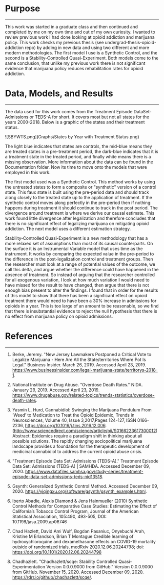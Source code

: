 # Purpose

---

This work was started in a graduate class and then continued and completed by me on my own time and out of my own 
curiosity. I wanted to review previous work I had done looking at opioid addiction and marijuana policy. This work
checks my previous thesis (see undergrad-thesis-opioid-addiction repo) by adding in new data and using two different 
and more modern methodologies. The first model I use is a Synthetic Control, and the second is a Stability-Controlled 
Quasi-Experiment. Both models come to the same conclusion, that unlike my previous work there is not significant
evidence that marijuana policy reduces rehabilitation rates for opioid addiction. 


# Data, Models, and Results

---

The data used for this work comes from the Treatment Episode DataSet-Admissions or TEDS-A for short. It covers most
but not all states for the years 2000-2018. Below is a graphic of the states and their treatment status. 

![SBYWTS.png](Graphs\States by Year with Treatment Status.png)

The light blue indicates that states are controls, the mid-blue means they are treated states in a pre-treatment period,
the dark-blue indicates that it is a treatment state in the treated period, and finally white means there is a missing
observation. More information about the data can be found in the Documentation folder. Now its time to move onto the 
models that were employed in this work. 


The first model used was a Synthetic Control. This method works by using the untreated states to form a composite or
"synthetic" version of a control state. This faux state is built using the pre-period data and should track along
closely to the treated state up to the application of treatment. If the synthetic control moves along perfectly in the
pre-period then if nothing happens during treatment it should continue to track in the post period. The divergence around
treatment is where we derive our causal estimate. This work found little divergence after legalization and therefore
concludes that there is no significant effect of legalizing marijuana on mitigating opioid addiction. The next model uses
a different estimation strategy.

Stability-Controlled Quasi-Experiment is a new methodology that has a more relaxed set of assumptions than most of its
causal counterparts. On the surface it is an Instrumental Variable model that uses time as the instrument. It works
by comparing the expected value in the pre-period to the difference in the post-legalization control and treatment groups.
Then the researcher must look at a range of potential values of the outcome, we call this delta, and argue whether the
difference could have happened in the absence of treatment. So instead of arguing that the researcher controlled for
all exogenous variation, I look at how much variation I would need to have missed for the result to have changed, then
argue that there is not enough bias present to alter the findings. I found that in order for the results of this model
to show that there has been a significant effect on opioid treatment there would need to have been a 30% increase in admissions
for opioids in a year. This is too large of an amount to be reasonable, so we find that there is insubstantial evidence to
reject the null hypothesis that there is no effect from marijuana policy on opioid admissions. 




# References  

---

1. Berke, Jeremy. "New Jersey Lawmakers Postponed a Critical Vote to Legalize Marijuana - Here Are All the State/territories Where Pot Is Legal." Business Insider. March 26, 2019. Accessed April 23, 2019. https://www.businessinsider.com/legal-marijuana-state/territorys-2018-1.

2. National Institute on Drug Abuse. "Overdose Death Rates." NIDA. January 29, 2019. Accessed April 23, 2019. https://www.drugabuse.gov/related-topics/trends-statistics/overdose-death-rates.

3. Yasmin L. Hurd,
Cannabidiol: Swinging the Marijuana Pendulum From ‘Weed’ to Medication to Treat the Opioid Epidemic,
Trends in Neurosciences, Volume 40, Issue 3,2017,Pages 124-127, ISSN 0166-2236, https://doi.org/10.1016/j.tins.2016.12.006.
(http://www.sciencedirect.com/science/article/pii/S0166223617300012) Abstract: Epidemics require a paradigm shift in thinking about all possible solutions. The rapidly changing sociopolitical marijuana landscape provides a foundation for the therapeutic development of medicinal cannabidiol to address the current opioid abuse crisis.

4. "Treatment Episode Data Set: Admissions (TEDS-A)." Treatment Episode Data Set: Admissions (TEDS-A) | SAMHDA. Accessed December 09, 2020. https://www.datafiles.samhsa.gov/study-series/treatment-episode-data-set-admissions-teds-nid13518.

5. Gsynth: Generalized Synthetic Control Method. Accessed December 09, 2020. https://yiqingxu.org/software/gsynth/gsynth_examples.html.

6. lberto Abadie, Alexis Diamond & Jens Hainmueller (2010) Synthetic Control Methods for Comparative Case Studies: Estimating the Effect of California’s Tobacco Control Program, Journal of the American Statistical Association, 105:490, 493-505, DOI: 10.1198/jasa.2009.ap08746

7. Chad Hazlett, David Ami Wulf, Bogdan Pasaniuc, Onyebuchi Arah, Kristine M Erlandson, Brian T Montague Credible learning of hydroxychloroquine and dexamethasone effects on COVID-19 mortality outside of randomized trials, medRxiv 2020.12.06.20244798; doi: https://doi.org/10.1101/2020.12.06.20244798

8. Chadhazlett. "Chadhazlett/scqe: Stability Controlled Quasi-Experimentation Version 0.0.0.9000 from GitHub." Version 0.0.0.9000 from GitHub. November 15, 2020. Accessed December 09, 2020. https://rdrr.io/github/chadhazlett/scqe/.
